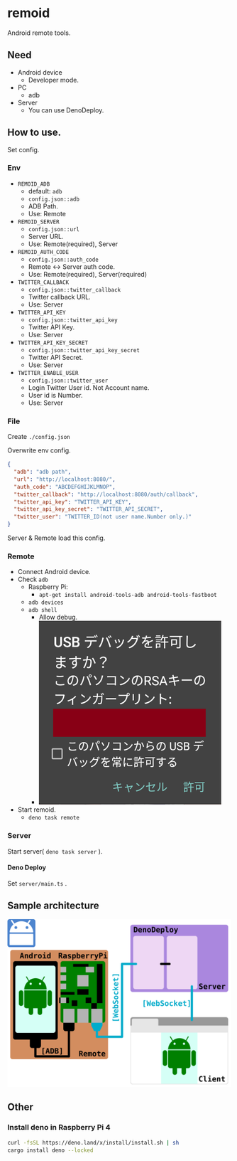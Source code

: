 # remoid

Android remote tools.

## Need

* Android device
  * Developer mode.
* PC
  * adb
* Server
  * You can use DenoDeploy.

## How to use.

Set config.

### Env

* `REMOID_ADB`
  * default: `adb`
  * `config.json::adb`
  * ADB Path.
  * Use: Remote
* `REMOID_SERVER`
  * `config.json::url`
  * Server URL.
  * Use: Remote(required), Server
* `REMOID_AUTH_CODE`
  * `config.json::auth_code`
  * Remote <-> Server auth code.
  * Use: Remote(required), Server(required)
* `TWITTER_CALLBACK`
  * `config.json::twitter_callback`
  * Twitter callback URL.
  * Use: Server
* `TWITTER_API_KEY`
  * `config.json::twitter_api_key`
  * Twitter API Key.
  * Use: Server
* `TWITTER_API_KEY_SECRET`
  * `config.json::twitter_api_key_secret`
  * Twitter API Secret.
  * Use: Server
* `TWITTER_ENABLE_USER`
  * `config.json::twitter_user`
  * Login Twitter User id. Not Account name.
  * User id is Number.
  * Use: Server

### File

Create `./config.json`

Overwrite env config.

```json
{
  "adb": "adb path",
  "url": "http://localhost:8080/",
  "auth_code": "ABCDEFGHIJKLMNOP",
  "twitter_callback": "http://localhost:8080/auth/callback",
  "twitter_api_key": "TWITTER_API_KEY",
  "twitter_api_key_secret": "TWITTER_API_SECRET",
  "twitter_user": "TWITTER_ID(not user name.Number only.)"
}
```

Server & Remote load this config.

### Remote

* Connect Android device.
* Check `adb`
  * Raspberry Pi:
    * `apt-get install android-tools-adb android-tools-fastboot`
  * `adb devices`
  * `adb shell`
    * Allow debug.
    * ![Allow debug](allow_debug.png)
* Start remoid.
  * `deno task remote`

### Server

Start server( `deno task server` ).

#### Deno Deploy

Set `server/main.ts` .

## Sample architecture

![Sample](architecture.svg)

## Other

### Install deno in Raspberry Pi 4

```sh
curl -fsSL https://deno.land/x/install/install.sh | sh
cargo install deno --locked
```
